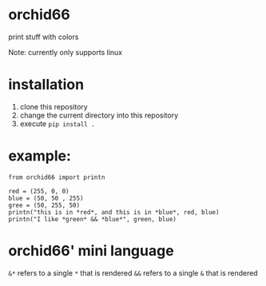 # orchid66
print stuff with colors

Note: currently only supports linux

# installation

1. clone this repository
2. change the current directory into this repository
3. execute `pip install .`

# example:
```
from orchid66 import printn

red = (255, 0, 0)
blue = (50, 50 , 255)
gree = (50, 255, 50)
printn("this is in *red*, and this is in *blue*, red, blue)
printn("I like *green* && *blue*", green, blue)
```

# orchid66' mini language

`&*` refers to a single `*` that is rendered
`&&` refers to a single `&` that is rendered
